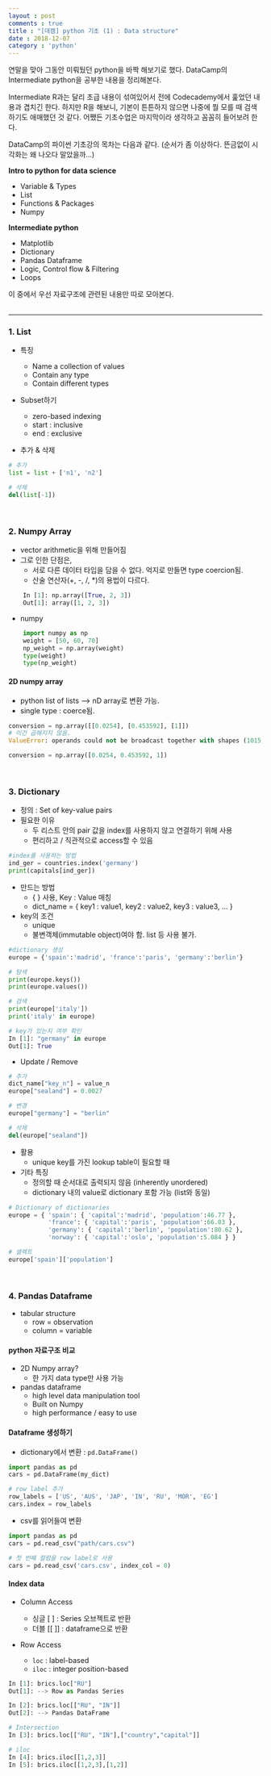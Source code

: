 ```yaml
---
layout : post
comments : true
title : "[데캠] python 기초 (1) : Data structure"
date : 2018-12-07
category : 'python'
---
```


연말을 맞아 그동안 미뤄뒀던 python을 바짝 해보기로 했다. DataCamp의 Intermediate python을 공부한 내용을 정리해본다.

Intermediate R과는 달리 초급 내용이 섞여있어서 전에 Codecademy에서 훑었던 내용과 겹치긴 한다. 하지만 R을 해보니, 기본이 튼튼하지 않으면 나중에 뭘 모를 때 검색하기도 애매했던 것 같다. 어쨌든 기초수업은 마지막이라 생각하고 꼼꼼히 들어보려 한다.

DataCamp의 파이썬 기초강의 목차는 다음과 같다. (순서가 좀 이상하다. 뜬금없이 시각화는 왜 나오다 말았을까...)


**Intro to python for data science**

- Variable & Types
- List
- Functions & Packages
- Numpy

**Intermediate python**
- Matplotlib
- Dictionary
- Pandas Dataframe
- Logic, Control flow & Filtering
- Loops

이 중에서 우선 자료구조에 관련된 내용만 따로 모아본다.   
<br>

----

### 1. List
- 특징
  - Name a collection of values
  - Contain any type
  - Contain different types

- Subset하기
  - zero-based indexing
  - start : inclusive
  - end : exclusive

- 추가 & 삭제
```python
# 추가
list = list + ['n1', 'n2']

# 삭제
del(list[-1])

```

<br>

### 2. Numpy Array

- vector arithmetic을 위해 만들어짐
- 그로 인한 단점은,
    - 서로 다른 데이터 타입을 담을 수 없다. 억지로 만들면 type coercion됨.
    - 산술 연산자(+, -, /, \*)의 용법이 다르다.
```python
    In [1]: np.array([True, 2, 3])
    Out[1]: array([1, 2, 3])
```
- numpy
```python
    import numpy as np
    weight = [50, 60, 70]
    np_weight = np.array(weight)
    type(weight)
    type(np_weight)
```


#### 2D numpy array

- python list of lists —> nD array로 변환 가능.
- single type : coerce됨.

```python
conversion = np.array([[0.0254], [0.453592], [1]])
# 이건 곱해지지 않음.
ValueError: operands could not be broadcast together with shapes (1015,3) (3,1)

conversion = np.array([0.0254, 0.453592, 1])
```

<br>

### 3. Dictionary

- 정의 : Set of key-value pairs
- 필요한 이유
    - 두 리스트 안의 pair 값을 index를 사용하지 않고 연결하기 위해 사용
    - 편리하고 / 직관적으로 access할 수 있음

```python
#index를 사용하는 방법
ind_ger = countries.index('germany')
print(capitals[ind_ger])
```
- 만드는 방법
    - { } 사용, Key : Value 매칭
    - dict_name = { key1 : value1, key2 : value2, key3 : value3, ... }
- key의 조건
    - unique
    - 불변객체(immutable object)여야 함. list 등 사용 불가.

```python
#dictionary 생성
europe = {'spain':'madrid', 'france':'paris', 'germany':'berlin'}

# 탐색
print(europe.keys())
print(europe.values())

# 검색
print(europe['italy'])
print('italy' in europe)

# key가 있는지 여부 확인
In [1]: "germany" in europe
Out[1]: True
```

- Update / Remove
```python
# 추가
dict_name["key_n"] = value_n
europe["sealand"] = 0.0027

# 변경
europe["germany"] = "berlin"

# 삭제
del(europe["sealand"])
```

- 활용
    - unique key를 가진 lookup table이 필요할 때
- 기타 특징
    - 정의할 때 순서대로 출력되지 않음 (inherently unordered)
    - dictionary 내의 value로 dictionary 포함 가능 (list와 동일)

```python
# Dictionary of dictionaries
europe = { 'spain': { 'capital':'madrid', 'population':46.77 },
           'france': { 'capital':'paris', 'population':66.03 },
           'germany': { 'capital':'berlin', 'population':80.62 },
           'norway': { 'capital':'oslo', 'population':5.084 } }

# 셀렉트
europe['spain']['population']
```

<br>

### 4. Pandas Dataframe

- tabular structure
    - row = observation
    - column  = variable

#### python 자료구조 비교
- 2D Numpy array?
  - 한 가지 data type만 사용 가능
- pandas dataframe
  - high level data manipulation tool
  - Built on Numpy
  - high performance / easy to use


#### Dataframe 생성하기
- dictionary에서 변환 : `pd.DataFrame()`
```python
import pandas as pd
cars = pd.DataFrame(my_dict)

# row label 추가
row_labels = ['US', 'AUS', 'JAP', 'IN', 'RU', 'MOR', 'EG']
cars.index = row_labels
```

- csv를 읽어들여 변환
```python
import pandas as pd
cars = pd.read_csv("path/cars.csv")

# 첫 번째 컬럼을 row label로 사용
cars = pd.read_csv('cars.csv', index_col = 0)
```

#### Index data
- Column Access
  - 싱글 [ ] : Series 오브젝트로 반환
  - 더블 [[ ]] : dataframe으로 반환

- Row Access
  - `loc` : label-based
  - `iloc` : integer position-based

```python
In [1]: brics.loc["RU"]
Out[1]: --> Row as Pandas Series

In [2]: brics.loc[["RU", "IN"]]
Out[2]: --> Pandas DataFrame

# Intersection
In [3]: brics.loc[["RU", "IN"],["country","capital"]]

# iloc
In [4]: brics.iloc[[1,2,3]]
In [5]: brics.iloc[[1,2,3],[1,2]]
```
